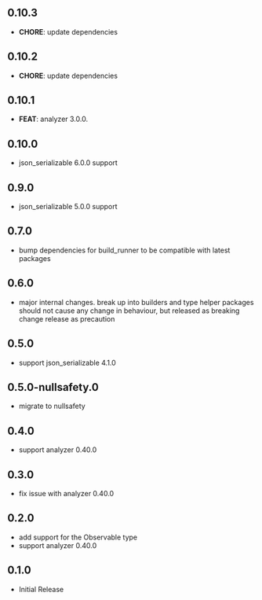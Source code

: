 ## 0.10.3

- **CHORE**: update dependencies

## 0.10.2
 
 - **CHORE**: update dependencies

## 0.10.1

 - **FEAT**: analyzer 3.0.0.

## 0.10.0

- json_serializable 6.0.0 support

## 0.9.0

- json_serializable 5.0.0 support

## 0.7.0
- bump dependencies for build_runner to be compatible with latest packages

## 0.6.0

- major internal changes. break up into builders and type helper packages
  should not cause any change in behaviour, but released as breaking change release
  as precaution

## 0.5.0

- support json_serializable 4.1.0

## 0.5.0-nullsafety.0

- migrate to nullsafety

## 0.4.0

- support analyzer 0.40.0

## 0.3.0

- fix issue with analyzer 0.40.0

## 0.2.0

- add support for the Observable type
- support analyzer 0.40.0

## 0.1.0

- Initial Release

